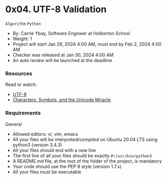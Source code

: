 # 0x04. UTF-8 Validation
`Algorithm`
`Python`

 * By: Carrie Ybay, Software Engineer at Holberton School
 * Weight: 1
 * Project will start Jan 29, 2024 4:00 AM, must end by Feb 2, 2024 4:00 AM
 * Checker was released at Jan 30, 2024 4:00 AM
 * An auto review will be launched at the deadline

### Resources
Read or watch:  
* [UTF-8](https://intranet.alxswe.com/rltoken/oqFi6P1hNvp9aSuNv---IQ)
* [Characters, Symbols, and the Unicode Miracle](https://intranet.alxswe.com/rltoken/d--jVK8sBSlhkosu7pFzdw)

### Requirements
General  
* Allowed editors: vi, vim, emacs
* All your files will be interpreted/compiled on Ubuntu 20.04 LTS using python3 (version 3.4.3)
* All your files should end with a new line
* The first line of all your files should be exactly `#!/usr/bin/python3`
* A README.md file, at the root of the folder of the project, is mandatory
* Your code should use the PEP 8 style (version 1.7.x)
* All your files must be executable
